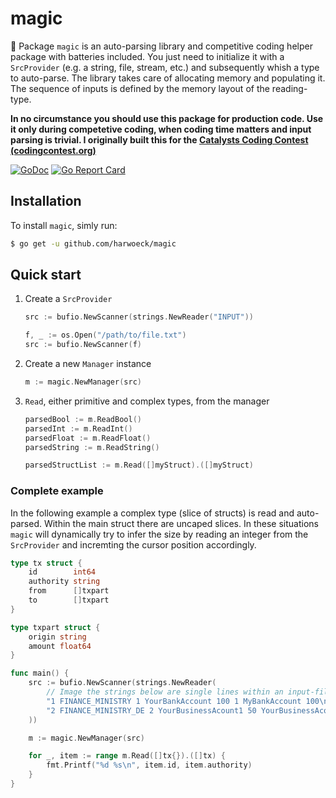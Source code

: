 # magic

:tophat: Package `magic` is an auto-parsing library and competitive coding helper package with batteries included. You just need to initialize it with a `SrcProvider` (e.g. a string, file, stream, etc.) and subsequently whish a type to auto-parse. The library takes care of allocating memory and populating it. The sequence of inputs is defined by the memory layout of the reading-type.

**In no circumstance you should use this package for production code. Use it only during competetive coding, when coding time matters and input parsing is trivial. I originally built this for the [Catalysts Coding Contest (codingcontest.org)](http://codingcontest.org)**

[![GoDoc](https://godoc.org/github.com/harwoeck/magic?status.svg)](https://godoc.org/github.com/harwoeck/magic)
[![Go Report Card](https://goreportcard.com/badge/github.com/harwoeck/magic)](https://goreportcard.com/report/github.com/harwoeck/magic)

## Installation

To install `magic`, simly run:

```bash
$ go get -u github.com/harwoeck/magic
```

## Quick start

1. Create a `SrcProvider`

    ```go
    src := bufio.NewScanner(strings.NewReader("INPUT"))

    f, _ := os.Open("/path/to/file.txt")
    src := bufio.NewScanner(f)
    ```

2. Create a new `Manager` instance

    ```go
    m := magic.NewManager(src)
    ```

3. `Read`, either primitive and complex types, from the manager

    ```go
    parsedBool := m.ReadBool()
    parsedInt := m.ReadInt()
    parsedFloat := m.ReadFloat()
    parsedString := m.ReadString()

    parsedStructList := m.Read([]myStruct).([]myStruct)
    ```

### Complete example

In the following example a complex type (slice of structs) is read and auto-parsed. Within the main struct there are uncaped slices. In these situations `magic` will dynamically try to infer the size by reading an integer from the `SrcProvider` and incremting the cursor position accordingly.

```go
type tx struct {
    id        int64
    authority string
    from      []txpart
    to        []txpart
}

type txpart struct {
    origin string
    amount float64
}

func main() {
    src := bufio.NewScanner(strings.NewReader(
        // Image the strings below are single lines within an input-file
        "1 FINANCE_MINISTRY 1 YourBankAccount 100 1 MyBankAccount 100\n" +
        "2 FINANCE_MINISTRY_DE 2 YourBusinessAcount1 50 YourBusinessAcount2 150 1 MyBusinessAcount 200\n"
    ))

    m := magic.NewManager(src)

    for _, item := range m.Read([]tx{}).([]tx) {
        fmt.Printf("%d %s\n", item.id, item.authority)
    }
}
```

